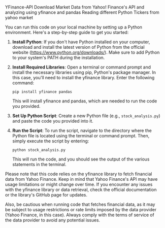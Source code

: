 YFinance-API
Download Market Data from Yahoo! Finance's API and analyzing using yfinance and pandas
Reading different Python Tickers  from yahoo market 

You can run this code on your local machine by setting up a Python environment. Here's a step-by-step guide to get you started:

1. **Install Python**: If you don't have Python installed on your computer, download and install the latest version of Python from the official website (https://www.python.org/downloads/). Make sure to add Python to your system's PATH during the installation.

2. **Install Required Libraries**: Open a terminal or command prompt and install the necessary libraries using pip, Python's package manager. In this case, you'll need to install the yfinance library. Enter the following command:

   ```
   pip install yfinance pandas
   ```

   This will install yfinance and pandas, which are needed to run the code you provided.

3. **Set Up Python Script**: Create a new Python file (e.g., `stock_analysis.py`) and paste the code you provided into it.

4. **Run the Script**: To run the script, navigate to the directory where the Python file is located using the terminal or command prompt. Then, simply execute the script by entering:

   ```
   python stock_analysis.py
   ```

   This will run the code, and you should see the output of the various statements in the terminal.

Please note that this code relies on the yfinance library to fetch financial data from Yahoo Finance. Keep in mind that Yahoo Finance's API may have usage limitations or might change over time. If you encounter any issues with the yfinance library or data retrieval, check the official documentation or the library's GitHub page for updates.

Also, be cautious when running code that fetches financial data, as it may be subject to usage restrictions or rate limits imposed by the data provider (Yahoo Finance, in this case). Always comply with the terms of service of the data provider to avoid any potential issues.

